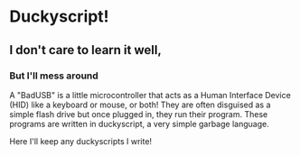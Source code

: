 # Duckyscript!
## I don't care to learn it well, 
### But I'll mess around

A "BadUSB" is a little microcontroller that acts as a Human Interface Device (HID) like a keyboard or mouse, or both! 
They are often disguised as a simple flash drive but once plugged in, they run their program. 
These programs are written in duckyscript, a very simple garbage language.

Here I'll keep any duckyscripts I write!
